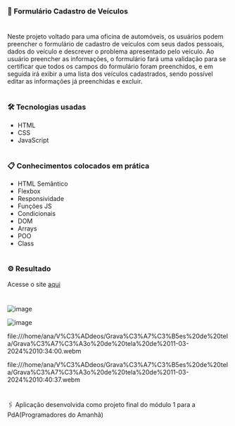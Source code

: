 ### 🚀 Formulário Cadastro de Veículos 

#

Neste projeto voltado para uma oficina de automóveis, os usuários podem preencher o formulário de cadastro de veículos com seus dados pessoais, dados do veículo e descrever o problema apresentado pelo veículo. Ao usuário preencher as informações, o formulário fará uma validação para se certificar que todos os campos do formulário foram preenchidos, e em seguida irá exibir a uma lista dos veículos cadastrados, sendo possível editar as informações já preenchidas e excluir. 

#

### 🛠️ Tecnologias usadas

- HTML
- CSS
- JavaScript
#

### 📋 Conhecimentos colocados em prática

- HTML Semântico
- Flexbox
- Responsividade 
- Funções JS
- Condicionais
- DOM
- Arrays
- POO
- Class
#

### ⚙️ Resultado

Acesse o site [aqui](https://anacamorims.github.io/formulario-pda.github.io/)
#

![image](https://github.com/anacamorims/miniprojeto-formul-rio-m2-pda/assets/132526900/2278eb62-61eb-416c-bdeb-0351c52c6779)

![image](https://github.com/anacamorims/miniprojeto-formul-rio-m2-pda/assets/132526900/0cc8d66c-9e7d-481b-9302-8f5509ccb7a5)

file:///home/ana/V%C3%ADdeos/Grava%C3%A7%C3%B5es%20de%20tela/Grava%C3%A7%C3%A3o%20de%20tela%20de%2011-03-2024%2010:34:00.webm

file:///home/ana/V%C3%ADdeos/Grava%C3%A7%C3%B5es%20de%20tela/Grava%C3%A7%C3%A3o%20de%20tela%20de%2011-03-2024%2010:40:37.webm

#
🖇️ Aplicação desenvolvida como projeto final do módulo 1 para a PdA(Programadores do Amanhã)  
